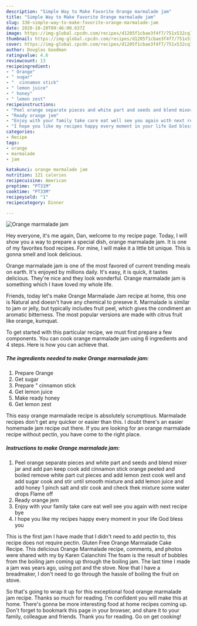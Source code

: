 ```yaml
---
description: "Simple Way to Make Favorite Orange marmalade jam"
title: "Simple Way to Make Favorite Orange marmalade jam"
slug: 330-simple-way-to-make-favorite-orange-marmalade-jam
date: 2020-10-20T09:46:00.637Z
image: https://img-global.cpcdn.com/recipes/d1205f1cbae3f4f7/751x532cq70/orange-marmalade-jam-recipe-main-photo.jpg
thumbnail: https://img-global.cpcdn.com/recipes/d1205f1cbae3f4f7/751x532cq70/orange-marmalade-jam-recipe-main-photo.jpg
cover: https://img-global.cpcdn.com/recipes/d1205f1cbae3f4f7/751x532cq70/orange-marmalade-jam-recipe-main-photo.jpg
author: Douglas Goodman
ratingvalue: 4.6
reviewcount: 13
recipeingredient:
- " Orange"
- " sugar"
- "  cinnamon stick"
- " lemon juice"
- " honey"
- " lemon zest"
recipeinstructions:
- "Peel orange separate pieces and white part and seeds and blend mixer jar and add pan keep cook add cinnamon stick orange peeled and boiled remove white part cut pieces and add lemon zest cook well and add sugar cook and stir until smooth mixture and add lemon juice and add honey 1 pinch salt and stir cook and check thek mixture some water drops Flame off"
- "Ready orange jem"
- "Enjoy with your family take care eat well see you again with next recipe bye"
- "I hope you like my recipes happy every moment in your life God bless you"
categories:
- Recipe
tags:
- orange
- marmalade
- jam

katakunci: orange marmalade jam 
nutrition: 121 calories
recipecuisine: American
preptime: "PT31M"
cooktime: "PT33M"
recipeyield: "1"
recipecategory: Dinner

---
```



![Orange marmalade jam](https://img-global.cpcdn.com/recipes/d1205f1cbae3f4f7/751x532cq70/orange-marmalade-jam-recipe-main-photo.jpg)

Hey everyone, it's me again, Dan, welcome to my recipe page. Today, I will show you a way to prepare a special dish, orange marmalade jam. It is one of my favorites food recipes. For mine, I will make it a little bit unique. This is gonna smell and look delicious.

Orange marmalade jam is one of the most favored of current trending meals on earth. It's enjoyed by millions daily. It's easy, it is quick, it tastes delicious. They're nice and they look wonderful. Orange marmalade jam is something which I have loved my whole life.

Friends, today let&#39;s make Orange Marmalade Jam recipe at home, this one is Natural and doesn&#39;t have any chemical to preseve it. Marmalade is similar to jam or jelly, but typically includes fruit peel, which gives the condiment an aromatic bitterness. The most popular versions are made with citrus fruit like orange, kumquat.


To get started with this particular recipe, we must first prepare a few components. You can cook orange marmalade jam using 6 ingredients and 4 steps. Here is how you can achieve that.

<!--inarticleads1-->

##### The ingredients needed to make Orange marmalade jam:

1. Prepare  Orange
1. Get  sugar
1. Prepare  &#34; cinnamon stick
1. Get  lemon juice
1. Make ready  honey
1. Get  lemon zest


This easy orange marmalade recipe is absolutely scrumptious. Marmalade recipes don&#39;t get any quicker or easier than this. I doubt there&#39;s an easier homemade jam recipe out there. If you are looking for an orange marmalade recipe without pectin, you have come to the right place. 

<!--inarticleads2-->

##### Instructions to make Orange marmalade jam:

1. Peel orange separate pieces and white part and seeds and blend mixer jar and add pan keep cook add cinnamon stick orange peeled and boiled remove white part cut pieces and add lemon zest cook well and add sugar cook and stir until smooth mixture and add lemon juice and add honey 1 pinch salt and stir cook and check thek mixture some water drops Flame off
1. Ready orange jem
1. Enjoy with your family take care eat well see you again with next recipe bye
1. I hope you like my recipes happy every moment in your life God bless you


This is the first jam I have made that I didn&#39;t need to add pectin to, this recipe does not require pectin. Gluten Free Orange Marmalade Cake Recipe. This delicious Orange Marmalade recipe, comments, and photos were shared with my by Karen Calanchini The foam is the result of bubbles from the boiling jam coming up through the boiling jam. The last time I made a jam was years ago, using pot and the stove. Now that I have a breadmaker, I don&#39;t need to go through the hassle of boiling the fruit on stove. 

So that's going to wrap it up for this exceptional food orange marmalade jam recipe. Thanks so much for reading. I'm confident you will make this at home. There's gonna be more interesting food at home recipes coming up. Don't forget to bookmark this page in your browser, and share it to your family, colleague and friends. Thank you for reading. Go on get cooking!

